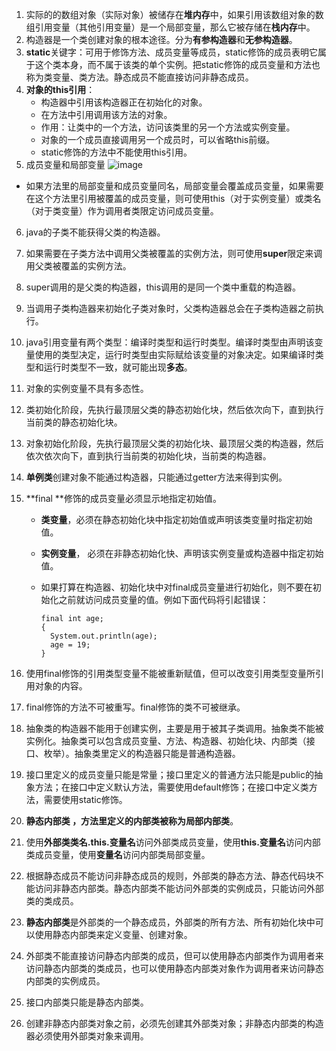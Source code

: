 1. 实际的的数组对象（实际对象）被储存在**堆内存**中，如果引用该数组对象的数组引用变量（其他引用变量）是一个局部变量，那么它被存储在**栈内存**中。
2. 构造器是一个类创建对象的根本途径。分为**有参构造器**和**无参构造器**。
3. **static**关键字：可用于修饰方法、成员变量等成员，static修饰的成员表明它属于这个类本身，而不属于该类的单个实例。把static修饰的成员变量和方法也称为类变量、类方法。静态成员不能直接访问非静态成员。
4. **对象的this引用**：
    * 构造器中引用该构造器正在初始化的对象。
    * 在方法中引用调用该方法的对象。
    * 作用：让类中的一个方法，访问该类里的另一个方法或实例变量。
    * 对象的一个成员直接调用另一个成员时，可以省略this前缀。
    * static修饰的方法中不能使用this引用。
5. 成员变量和局部变量
  ![image](C:\Users\郑俊铭\Downloads\未命名文件.png)
* 如果方法里的局部变量和成员变量同名，局部变量会覆盖成员变量，如果需要在这个方法里引用被覆盖的成员变量，则可使用this（对于实例变量）或类名（对于类变量）作为调用者类限定访问成员变量。
6. java的子类不能获得父类的构造器。

7. 如果需要在子类方法中调用父类被覆盖的实例方法，则可使用**super**限定来调用父类被覆盖的实例方法。

8. super调用的是父类的构造器，this调用的是同一个类中重载的构造器。

9. 当调用子类构造器来初始化子类对象时，父类构造器总会在子类构造器之前执行。

10. java引用变量有两个类型：编译时类型和运行时类型。编译时类型由声明该变量使用的类型决定，运行时类型由实际赋给该变量的对象决定。如果编译时类型和运行时类型不一致，就可能出现**多态**。

11. 对象的实例变量不具有多态性。

12. 类初始化阶段，先执行最顶层父类的静态初始化块，然后依次向下，直到执行当前类的静态初始化块。

13. 对象初始化阶段，先执行最顶层父类的初始化块、最顶层父类的构造器，然后依次依次向下，直到执行当前类的初始化块，当前类的构造器。

14. **单例类**创建对象不能通过构造器，只能通过getter方法来得到实例。

15. **final **修饰的成员变量必须显示地指定初始值。

    * **类变量**，必须在静态初始化块中指定初始值或声明该类变量时指定初始值。

    * **实例变量**， 必须在非静态初始化快、声明该实例变量或构造器中指定初始值。

    * 如果打算在构造器、初始化块中对final成员变量进行初始化，则不要在初始化之前就访问成员变量的值。例如下面代码将引起错误：

      ```
      final int age;
      {
        System.out.println(age);
        age = 19;
      }
      ```

16. 使用final修饰的引用类型变量不能被重新赋值，但可以改变引用类型变量所引用对象的内容。

17. final修饰的方法不可被重写。final修饰的类不可被继承。

18. 抽象类的构造器不能用于创建实例，主要是用于被其子类调用。抽象类不能被实例化。抽象类可以包含成员变量、方法、构造器、初始化块、内部类（接口、枚举）。抽象类里定义的构造器只能是普通构造器。

19. 接口里定义的成员变量只能是常量；接口里定义的普通方法只能是public的抽象方法；在接口中定义默认方法，需要使用default修饰；在接口中定义类方法，需要使用static修饰。

20. **静态内部类 **，方法里定义的内部类被称为**局部内部类**。

21. 使用**外部类类名.this.变量名**访问外部类成员变量，使用**this.变量名**访问内部类成员变量，使用**变量名**访问内部类局部变量。

22. 根据静态成员不能访问非静态成员的规则，外部类的静态方法、静态代码块不能访问非静态内部类。静态内部类不能访问外部类的实例成员，只能访问外部类的类成员。

23. **静态内部类**是外部类的一个静态成员，外部类的所有方法、所有初始化块中可以使用静态内部类来定义变量、创建对象。

24. 外部类不能直接访问静态内部类的成员，但可以使用静态内部类作为调用者来访问静态内部类的类成员，也可以使用静态内部类对象作为调用者来访问静态内部类的实例成员。

25. 接口内部类只能是静态内部类。

26. 创建非静态内部类对象之前，必须先创建其外部类对象；非静态内部类的构造器必须使用外部类对象来调用。

